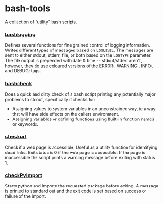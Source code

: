 # bash-tools

A collection of "utility" bash scripts.

### [bashlogging](https://github.com/stuart-knock/bash-tools/blob/master/bashlogging)
Defines several functions for fine grained control of logging information.
Writes different types of messages based on `LOGLEVEL`. The messages are
sent to either stdout, stderr, file, or both based on the `LOGTYPE` parameter.
The file output is prepended with date & time -- stdout/stderr aren't, however,
they do use coloured versions of the ERROR:, WARNING:, INFO:, and DEBUG: tags.

### [bashcheck](https://github.com/stuart-knock/bash-tools/blob/master/bashcheck)
Does a quick and dirty check of a bash script printing any potentially major
problems to stdout, specifically it checks for:
  + Assigning values to system variables in an unconstrained way, ie a way
    that will have side effects on the callers environment.
  + Assigning variables or defining functions using Built-in function names
    or keywords.

### [checkurl](https://github.com/stuart-knock/bash-tools/blob/master/checkurl)
Check if a web page is accessible. Useful as a utility function for
identifying dead links. Exit status is 0 if the web page is accessible.
If the page is inaccessible the script prints a warning message before
exiting with status 1.

### [checkPyImport](https://github.com/stuart-knock/bash-tools/blob/master/checkPyImport)
Starts python and imports the requested package before exiting.
A message is printed to standard out and the exit code is set 
based on success or failure of the import.
